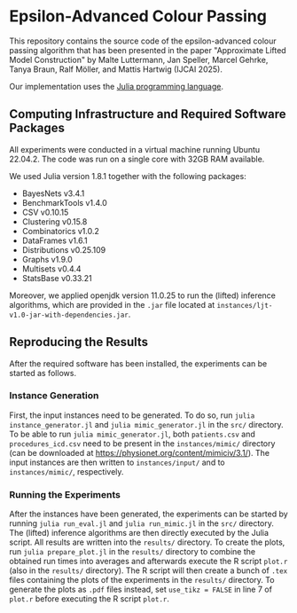 # Epsilon-Advanced Colour Passing

This repository contains the source code of the epsilon-advanced colour passing
algorithm that has been presented in the paper
"Approximate Lifted Model Construction"
by Malte Luttermann, Jan Speller, Marcel Gehrke, Tanya Braun, Ralf Möller, and
Mattis Hartwig (IJCAI 2025).

Our implementation uses the [Julia programming language](https://julialang.org).

## Computing Infrastructure and Required Software Packages

All experiments were conducted in a virtual machine running Ubuntu 22.04.2.
The code was run on a single core with 32GB RAM available.

We used Julia version 1.8.1 together with the following packages:
- BayesNets v3.4.1
- BenchmarkTools v1.4.0
- CSV v0.10.15
- Clustering v0.15.8
- Combinatorics v1.0.2
- DataFrames v1.6.1
- Distributions v0.25.109
- Graphs v1.9.0
- Multisets v0.4.4
- StatsBase v0.33.21

Moreover, we applied openjdk version 11.0.25 to run the (lifted) inference
algorithms, which are provided in the `.jar` file located at
`instances/ljt-v1.0-jar-with-dependencies.jar`.

## Reproducing the Results

After the required software has been installed, the experiments can be started
as follows.

### Instance Generation

First, the input instances need to be generated.
To do so, run `julia instance_generator.jl` and `julia mimic_generator.jl`
in the `src/` directory.
To be able to run `julia mimic_generator.jl`, both `patients.csv` and
`procedures_icd.csv` need to be present in the `instances/mimic/` directory
(can be downloaded at https://physionet.org/content/mimiciv/3.1/).
The input instances are then written to `instances/input/` and to
`instances/mimic/`, respectively.

### Running the Experiments

After the instances have been generated, the experiments can be started by
running `julia run_eval.jl` and `julia run_mimic.jl` in the `src/` directory.
The (lifted) inference algorithms are then directly executed by the Julia
script.
All results are written into the `results/` directory.
To create the plots, run `julia prepare_plot.jl` in the `results/` directory
to combine the obtained run times into averages and afterwards execute the
R script `plot.r` (also in the `results/` directory).
The R script will then create a bunch of `.tex` files containing the plots
of the experiments in the `results/` directory.
To generate the plots as `.pdf` files instead, set `use_tikz = FALSE` in
line 7 of `plot.r` before executing the R script `plot.r`.